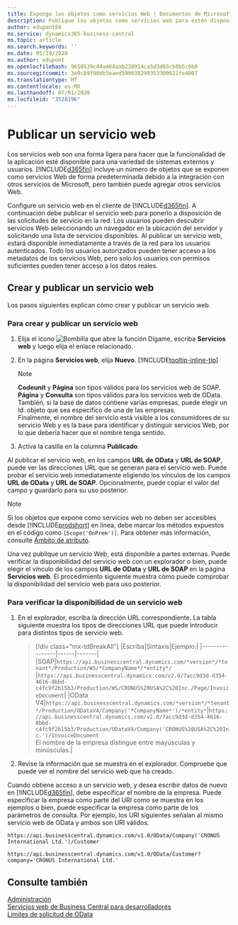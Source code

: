 ```yaml
---
title: Exponga los objetos como servicios Web | Documentos de Microsoft
description: Publique los objetos como servicios web para estén disponibles inmediatamente para la solución Business Central.
author: edupont04
ms.service: dynamics365-business-central
ms.topic: article
ms.search.keywords: ''
ms.date: 05/19/2020
ms.author: edupont
ms.openlocfilehash: 9650539c44a464aab238914ca5d3d65cb8b5c0b8
ms.sourcegitcommit: 3e9c89f90db5eaed599630299353300621fe4007
ms.translationtype: HT
ms.contentlocale: es-MX
ms.lasthandoff: 07/01/2020
ms.locfileid: "3528196"
---
```

# <a name="publish-a-web-service"></a>Publicar un servicio web

Los servicios web son una forma ligera para hacer que la funcionalidad de la aplicación esté disponible para una variedad de sistemas externos y usuarios. [!INCLUDE[d365fin](includes/d365fin_md.md)] incluye un número de objetos que se exponen como servicios Web de forma predeterminada debido a la integración con otros servicios de Microsoft, pero también puede agregar otros servicios Web.  

Configure un servicio web en el cliente de [!INCLUDE[d365fin](includes/d365fin_md.md)]. A continuación debe publicar el servicio web para ponerlo a disposición de las solicitudes de servicio en la red. Los usuarios pueden descubrir servicios Web seleccionando un navegador en la ubicación del servidor y solicitando una lista de servicios disponibles. Al publicar un servicio web, estará disponible inmediatamente a través de la red para los usuarios autenticados. Todo los usuarios autorizados pueden tener acceso a los metadatos de los servicios Web, pero solo los usuarios con permisos suficientes pueden tener acceso a los datos reales.

## <a name="creating-and-publishing-a-web-service"></a>Crear y publicar un servicio web

Los pasos siguientes explican cómo crear y publicar un servicio web.  

### <a name="to-create-and-publish-a-web-service"></a>Para crear y publicar un servicio web  

1. Elija el icono ![Bombilla que abre la función Dígame](media/ui-search/search_small.png "Dígame qué desea hacer"), escriba **Servicios web** y luego elija el enlace relacionado.  
2. En la página **Servicios web**, elija **Nuevo**. [!INCLUDE[tooltip-inline-tip](includes/tooltip-inline-tip_md.md)]  

    > [!NOTE]  
    > **Codeunit** y **Página** son tipos válidos para los servicios web de SOAP. **Página** y **Consulta** son tipos válidos para los servicios web de OData.  
    > También, si la base de datos contiene varias empresas, puede elegir un Id. objeto que sea específico de una de las empresas.  
    > Finalmente, el nombre del servicio está visible a los consumidores de su servicio Web y es la base para identificar y distinguir servicios Web, por lo que debería hacer que el nombre tenga sentido.

3. Activa la casilla en la columna **Publicado**.  

Al publicar el servicio web, en los campos **URL de OData** y **URL de SOAP**, puede ver las direcciones URL que se generan para el servicio web. Puede probar el servicio web inmediatamente eligiendo los vínculos de los campos **URL de OData** y **URL de SOAP**. Opcionalmente, puede copiar el valor del campo y guardarlo para su uso posterior.  

> [!NOTE]
> Si los objetos que expone como servicios web no deben ser accesibles desde [!INCLUDE[prodshort](includes/prodshort.md)] en línea, debe marcar los métodos expuestos en el código como `[Scope('OnPrem')]`. Para obtener más información, consulte [Ámbito de atributo](/dynamics365/business-central/dev-itpro/developer/methods/devenv-scope-attribute).

Una vez publique un servicio Web, está disponible a partes externas. Puede verificar la disponibilidad del servicio web con un explorador o bien, puede elegir el vínculo de los campos **URL de OData** y **URL de SOAP** en la página **Servicios web**. El procedimiento siguiente muestra cómo puede comprobar la disponibilidad del servicio web para uso posterior.  

### <a name="to-verify-the-availability-of-a-web-service"></a>Para verificar la disponibilidad de un servicio web  

1. En el explorador, escriba la dirección URL correspondiente. La tabla siguiente muestra los tipos de direcciones URL que puede introducir para distintos tipos de servicio web.  

    > [!div class="mx-tdBreakAll"]
    > |Escriba|Sintaxis|Ejemplo:|
    > |----------------|------|-------|
    > |SOAP|`https://api.businesscentral.dynamics.com/*version*/*tenant*/Production/WS/*CompanyName*/*entity*/` |`https://api.businesscentral.dynamics.com/v2.0/7acc9d3d-d354-4616-8bbd-c4fc9f2b15b3/Production/WS/CRONUS%20USA%2C%20Inc./Page/InvoiceDocument`|
    > |OData V4|`https://api.businesscentral.dynamics.com/*version*/*tenant*/Production/ODataV4/Company('*CompanyName*')/*entity*`|`https://api.businesscentral.dynamics.com/v2.0/7acc9d3d-d354-4616-8bbd-c4fc9f2b15b3/Production/ODataV4/Company('CRONUS%20USA%2C%20Inc.')/InvoiceDocument`<br/>    El nombre de la empresa distingue entre mayúsculas y minúsculas.|

2. Revise la información que se muestra en el explorador. Compruebe que puede ver el nombre del servicio web que ha creado.  

Cuando obtiene acceso a un servicio web, y desea escribir datos de nuevo en [!INCLUDE[d365fin](includes/d365fin_md.md)], debe especificar el nombre de la empresa. Puede especificar la empresa como parte del URI como se muestra en los ejemplos o bien, puede especificar la empresa como parte de los parámetros de consulta. Por ejemplo, los URI siguientes señalan al mismo servicio web de OData y ambos son URI válidos.  

```
https://api.businesscentral.dynamics.com/v1.0/OData/Company('CRONUS International Ltd.')/Customer  
```

```
https://api.businesscentral.dynamics.com/v1.0/OData/Customer?company='CRONUS International Ltd.'  
```

## <a name="see-also"></a>Consulte también

[Administración](admin-setup-and-administration.md)  
[Servicios web de Business Central para desarrolladores](/dynamics365/business-central/dev-itpro/webservices/web-services)  
[Límites de solicitud de OData](/dynamics365/business-central/dev-itpro/administration/operational-limits-online#ODataServices)  
